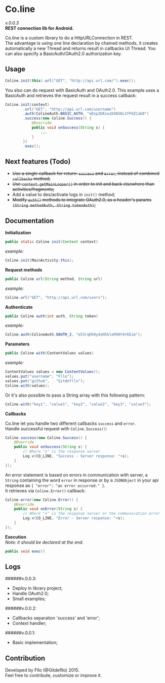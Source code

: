 Co.line
=======    
*v.0.0.3*  
**REST connection lib for Android.**   

Co.line is a custom library to do a HttpURLConnection in REST.   
The advantage is using one line declaration by chained methods, it creates automatically a new Thread and returns result in callbacks UI Thread. You can also specify a BasicAuth/OAuth2.0 authorization key.

Usage
------
```java
Coline.init(this).url("GET", "http://api.url.com/").exec();
```
You also can do request with BasicAuth and OAuth2.0. This example uses a BasicAuth and retrieves the request result in a success callback:
```java
Coline.init(context)
        .url("GET", "http://api.url.com/username")
        .auth(ColineAuth.BASIC_AUTH, "eDzp2DA1ezD48S6LSfPdZCab0")
        .success(new Coline.Success() {
            @Override
            public void onSuccess(String s) {
                ...
            }
        })
        .exec();
```

Next features (Todo)
-------
- ~~Use a single callback for return: `success` and `error`, instead of combined `callbacks` method;~~
- ~~Use `context.getMainLooper()` in order to init and back elsewhere than activities/fragments;~~
- Add a value to des/activate logs in `init()` method;
- ~~Modify `auth()` methods to integrate OAuth2.0, as a header's params `(String methodAuth, String tokenAuth)`;~~

Documentation
-------

**Initialization**
```java
public static Coline init(Context context)
```
*example:*
```java
Coline.init(MainActivity.this);
```

**Request methods**
```java
public Coline url(String method, String url)
```
*example:*
```java
Coline.url("GET", "http://api.url.com/users");
```

**Authenticate**
```java
public Coline auth(int auth, String token)
```
*example:*
```java
Coline.auth(ColineAuth.OAUTH_2, "e53rqEK0ydzH5kleR98t9r6Eim");
```

**Parameters**
```java
public Coline with(ContentValues values)
```
*example:*
```java
ContentValues values = new ContentValues();
values.put("username", "Fllo");
values.put("github",   "Gitdefllo");
Coline.with(values);
```
Or it's also possible to pass a String array with this following pattern:
```java
Coline.with("key1", "value1", "key2", "value2", "key3", "value3");
```

**Callbacks**

Co.line let you handle two different callbacks `success` and `error`.  
Handle successful request with `Coline.Success()`:
```java
Coline.success(new Coline.Success() {
    @Override
    public void onSuccess(String s) {
        // Where "s" is the response server
        Log.v(CO_LINE, "Success - Server response: "+s);
    }
});
```
An error statement is based on errors in communication with server, a `String` containing the word `error` in response or by a `JSONObject` in your api response as `{ "error": "an error occurred." }`.  
It retrieves via `Coline.Error()` callback:
```java
Coline.error(new Coline.Error() {
    @Override
    public void onError(String s) {
        // Where "s" is the response server or the communication error
        Log.v(CO_LINE, "Error - Server response: "+s);
    }
});
```

**Execution**  
*Note: it should be declared at the end.*
```java
public void exec()
```

Logs
----

######v.0.0.3:
- Deploy in library project;
- Handle OAuth2.0;
- Small examples;

######v.0.0.2:
- Callbacks separation 'success' and 'error';
- Context handler;

######v.0.0.1:
- Basic implementation;

Contribution
-------

Developed by Fllo (@Gitdefllo) 2015.  
Feel free to contribute, customize or improve it.
